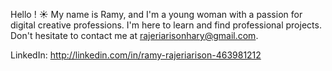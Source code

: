 Hello ! ☀️
My name is Ramy, and I'm a young woman with a passion for digital creative professions.
I'm here to learn and find professional projects. 
Don't hesitate to contact me at rajeriarisonhary@gmail.com.


LinkedIn: http://linkedin.com/in/ramy-rajeriarison-463981212
